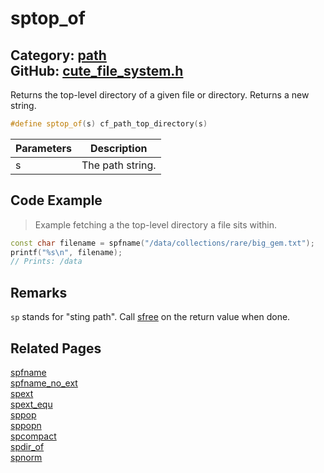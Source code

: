 # sptop_of

Category: [path](https://github.com/RandyGaul/cute_framework/blob/master/docs/api_reference?id=path)  
GitHub: [cute_file_system.h](https://github.com/RandyGaul/cute_framework/blob/master/include/cute_file_system.h)  
---

Returns the top-level directory of a given file or directory. Returns a new string.

```cpp
#define sptop_of(s) cf_path_top_directory(s)
```

Parameters | Description
--- | ---
s | The path string.

## Code Example

> Example fetching a the top-level directory a file sits within.

```cpp
const char filename = spfname("/data/collections/rare/big_gem.txt");
printf("%s\n", filename);
// Prints: /data
```

## Remarks

`sp` stands for "sting path". Call [sfree](https://github.com/RandyGaul/cute_framework/blob/master/docs/string/sfree.md) on the return value when done.

## Related Pages

[spfname](https://github.com/RandyGaul/cute_framework/blob/master/docs/path/spfname.md)  
[spfname_no_ext](https://github.com/RandyGaul/cute_framework/blob/master/docs/path/spfname_no_ext.md)  
[spext](https://github.com/RandyGaul/cute_framework/blob/master/docs/path/spext.md)  
[spext_equ](https://github.com/RandyGaul/cute_framework/blob/master/docs/path/spext_equ.md)  
[sppop](https://github.com/RandyGaul/cute_framework/blob/master/docs/path/sppop.md)  
[sppopn](https://github.com/RandyGaul/cute_framework/blob/master/docs/path/sppopn.md)  
[spcompact](https://github.com/RandyGaul/cute_framework/blob/master/docs/path/spcompact.md)  
[spdir_of](https://github.com/RandyGaul/cute_framework/blob/master/docs/path/spdir_of.md)  
[spnorm](https://github.com/RandyGaul/cute_framework/blob/master/docs/path/spnorm.md)  
